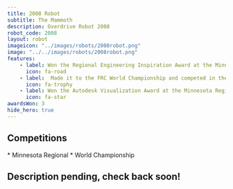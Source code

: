 ```yaml
---
title: 2008 Robot
subtitle: The Mammoth 
description: Overdrive Robot 2008
robot_code: 2008
layout: robot
imageicon: "../images/robots/2008robot.png"
image: "../../images/robots/2008robot.png"
features:
    - label: Won the Regional Engineering Inspiration Award at the Minnesota Regional
      icon: fa-road 
    - label:  Made it to the FRC World Championship and competed in the Archimedes Division
      icon: fa-trophy 
    - label: Won the Autodesk Visualization Award at the Minnesota Regional
      icon: fa-star
awardsWon: 3
hide_hero: true
---
```


<h2>Competitions</h2>
* Minnesota Regional
* World Championship

<h2>Description pending, check back soon!</h2>
